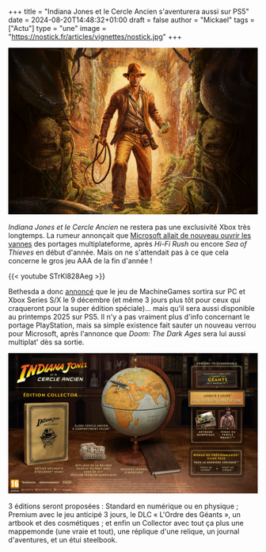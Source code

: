 +++
title = "Indiana Jones et le Cercle Ancien s'aventurera aussi sur PS5"
date = 2024-08-20T14:48:32+01:00
draft = false
author = "Mickael"
tags = ["Actu"]
type = "une"
image = "https://nostick.fr/articles/vignettes/nostick.jpg"
+++

![Indiana Jones et le Cercle Ancien](indy-cercle-ancien.jpg "La PS5, un tout nouveau monde pour Indy")

*Indiana Jones et le Cercle Ancien* ne restera pas une exclusivité Xbox très longtemps. La rumeur annonçait que [Microsoft allait de nouveau ouvrir les vannes](https://nostick.fr/articles/2024/aout/1708-backlog-semaine-plucky-squire-forza-horizon-steam/#la-rumeur-de-la-semaine--forza-horizon-5-sur-ps5-) des portages multiplateforme, après *Hi-Fi Rush* ou encore *Sea of Thieves* en début d'année. Mais on ne s'attendait pas à ce que cela concerne le gros jeu AAA de la fin d'année !

{{< youtube STrKl828Aeg >}} 

Bethesda a donc [annoncé](https://bethesda.net/fr/article/75UbsSjcgLIkfwqjJIgRfu/indiana-jones-and-the-great-circle-launch-december-9) que le jeu de MachineGames sortira sur PC et Xbox Series S/X le 9 décembre (et même 3 jours plus tôt pour ceux qui craqueront pour la super édition spéciale)… mais qu'il sera aussi disponible au printemps 2025 sur PS5. Il n'y a pas vraiment plus d'info concernant le portage PlayStation, mais sa simple existence fait sauter un nouveau verrou pour Microsoft, après l'annonce que *Doom: The Dark Ages* sera lui aussi multiplat' dès sa sortie.

![Indiana Jones et le Cercle Ancien](indy-edition-collector.jpg "")

3 éditions seront proposées : Standard en numérique ou en physique ; Premium avec le jeu anticipé 3 jours, le DLC « L'Ordre des Géants », un artbook et des cosmétiques ; et enfin un Collector avec tout ça plus une mappemonde (une vraie et tout), une réplique d'une relique, un journal d'aventures, et un étui steelbook.